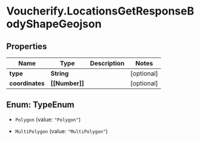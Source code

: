# Voucherify.LocationsGetResponseBodyShapeGeojson

## Properties

Name | Type | Description | Notes
------------ | ------------- | ------------- | -------------
**type** | **String** |  | [optional] 
**coordinates** | **[[Number]]** |  | [optional] 



## Enum: TypeEnum


* `Polygon` (value: `"Polygon"`)

* `MultiPolygon` (value: `"MultiPolygon"`)




